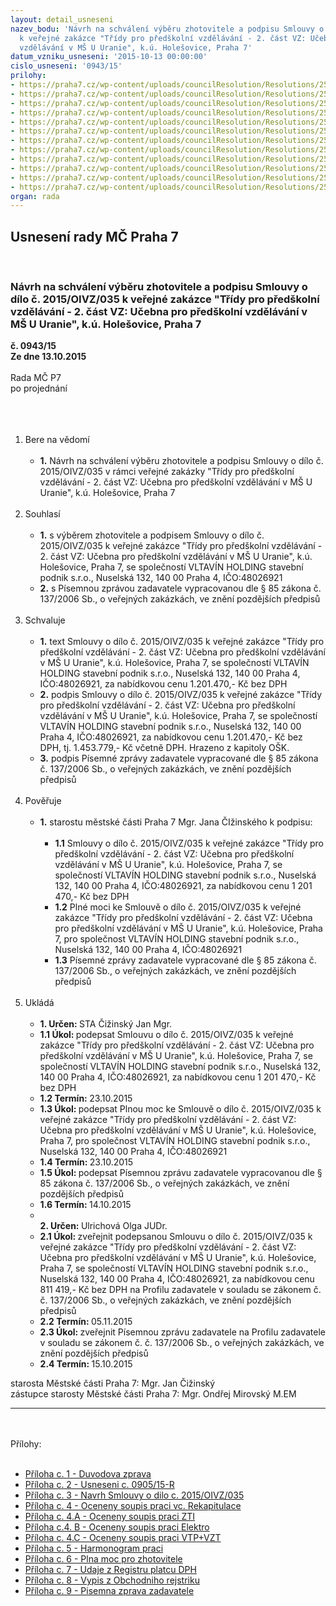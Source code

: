 ```yaml
---
layout: detail_usneseni
nazev_bodu: 'Návrh na schválení výběru zhotovitele a podpisu Smlouvy o dílo č. 2015/OIVZ/035
  k veřejné zakázce "Třídy pro předškolní vzdělávání - 2. část VZ: Učebna pro předškolní
  vzdělávání v MŠ U Uranie", k.ú. Holešovice, Praha 7'
datum_vzniku_usneseni: '2015-10-13 00:00:00'
cislo_usneseni: '0943/15'
prilohy:
- https://praha7.cz/wp-content/uploads/councilResolution/Resolutions/25906/66-15-1._d%c5%afvodov%c3%a1_zpr%c3%a1va.doc
- https://praha7.cz/wp-content/uploads/councilResolution/Resolutions/25906/66-15-2._usnesen%c3%ad_%c4%8d._0905.doc
- https://praha7.cz/wp-content/uploads/councilResolution/Resolutions/25906/66-15-3._n%c3%a1vrh_smlouvy_o_d%c3%adlo.doc
- https://praha7.cz/wp-content/uploads/councilResolution/Resolutions/25906/66-15-4._ocen%c4%9bn%c3%bd_soupis_prac%c3%ad_v%c4%8d._rekapitulace.xls
- https://praha7.cz/wp-content/uploads/councilResolution/Resolutions/25906/66-15-4.b_-_ocen%c4%9bn%c3%bd_soupis_prac%c3%ad__zti.xls
- https://praha7.cz/wp-content/uploads/councilResolution/Resolutions/25906/66-15-4.c_-_ocen%c4%9bn%c3%bd_soupis_prac%c3%ad__el.xls
- https://praha7.cz/wp-content/uploads/councilResolution/Resolutions/25906/943_15pril4C.xls
- https://praha7.cz/wp-content/uploads/councilResolution/Resolutions/25906/66-15-5._harmonogram_prac%c3%ad.xls
- https://praha7.cz/wp-content/uploads/councilResolution/Resolutions/25906/66-15-6._pln%c3%a1_moc.doc
- https://praha7.cz/wp-content/uploads/councilResolution/Resolutions/25906/66-15-7._%c3%badaje_z_registru_pl%c3%a1tc%c5%af_dph.pdf
- https://praha7.cz/wp-content/uploads/councilResolution/Resolutions/25906/66-15-8._v%c3%bdpis_z_or_ze_dne_9.10.2015.pdf
- https://praha7.cz/wp-content/uploads/councilResolution/Resolutions/25906/66-15-9._p%c3%adsemn%c3%a1_zpr%c3%a1va_zadavatele.doc
organ: rada
---
```

<div id="ucUsn_pList" class="usn">
	<span><h2>Usnesení rady MČ Praha 7 </h2>
<br></span><div class="standBody">
<span><h3>Návrh na schválení výběru zhotovitele a podpisu Smlouvy o dílo č. 2015/OIVZ/035 k veřejné zakázce "Třídy pro předškolní vzdělávání - 2. část VZ: Učebna pro předškolní vzdělávání v MŠ U Uranie", k.ú. Holešovice, Praha 7</h3></span><div class="center">
		<strong>č. 0943/15</strong><br>
	</div>
<div class="center">
		<strong>Ze dne 13.10.2015</strong><br><br>
	</div>Rada MČ P7<br>po projednání<br><br><br><ol>
<br><li>Bere na vědomí<br><ul>
<br><li>
<strong>1.</strong> Návrh na schválení výběru zhotovitele a podpisu Smlouvy o dílo č. 2015/OIVZ/035 v rámci veřejné zakázky "Třídy pro předškolní vzdělávání - 2. část VZ: Učebna pro předškolní vzdělávání v MŠ U Uranie", k.ú. Holešovice, Praha 7</li>
</ul>
<br>
</li>
<li>Souhlasí<br><ul>
<br><li>
<strong>1.</strong> s výběrem zhotovitele a podpisem Smlouvy o dílo č. 2015/OIVZ/035 k veřejné zakázce "Třídy pro předškolní vzdělávání - 2. část VZ: Učebna pro předškolní vzdělávání v MŠ U Uranie", k.ú. Holešovice, Praha 7, se společností VLTAVÍN HOLDING stavební podnik s.r.o., Nuselská 132, 140 00 Praha 4, IČO:48026921 <br>
</li>
<li>
<strong>2.</strong> s Písemnou zprávou zadavatele vypracovanou dle § 85 zákona č. 137/2006 Sb., o veřejných zakázkách, ve znění pozdějších předpisů </li>
</ul>
<br>
</li>
<li>Schvaluje<br><ul>
<br><li>
<strong>1.</strong> text Smlouvy o dílo č. 2015/OIVZ/035 k veřejné zakázce "Třídy pro předškolní vzdělávání - 2. část VZ: Učebna pro předškolní vzdělávání v MŠ U Uranie", k.ú. Holešovice, Praha 7, se společností VLTAVÍN HOLDING stavební podnik s.r.o., Nuselská 132, 140 00 Praha 4, IČO:48026921, za nabídkovou cenu 1.201.470,- Kč bez DPH <br>
</li>
<li>
<strong>2.</strong> podpis Smlouvy o dílo č. 2015/OIVZ/035 k veřejné zakázce "Třídy pro předškolní vzdělávání - 2. část VZ: Učebna pro předškolní vzdělávání v MŠ U Uranie", k.ú. Holešovice, Praha 7, se společností VLTAVÍN HOLDING stavební podnik s.r.o., Nuselská 132, 140 00 Praha 4, IČO:48026921, za nabídkovou cenu 1.201.470,- Kč bez DPH, tj. 1.453.779,- Kč včetně DPH. Hrazeno z kapitoly OŠK. <br>
</li>
<li>
<strong>3.</strong> podpis Písemné zprávy zadavatele vypracované dle § 85 zákona č. 137/2006 Sb., o veřejných zakázkách, ve znění pozdějších předpisů</li>
</ul>
<br>
</li>
<li>Pověřuje<br><ul>
<br><li>
<strong>1.</strong> starostu městské části Praha 7 Mgr. Jana ČIžinského k podpisu:<br><ul>
<br><li>
<strong>1.1</strong> Smlouvy o dílo č. 2015/OIVZ/035 k veřejné zakázce "Třídy pro předškolní vzdělávání - 2. část VZ: Učebna pro předškolní vzdělávání v MŠ U Uranie", k.ú. Holešovice, Praha 7, se společností VLTAVÍN HOLDING stavební podnik s.r.o., Nuselská 132, 140 00 Praha 4, IČO:48026921, za nabídkovou cenu 1 201 470,- Kč bez DPH<br>
</li>
<li>
<strong>1.2</strong> Plné moci ke Smlouvě o dílo č. 2015/OIVZ/035 k veřejné zakázce "Třídy pro předškolní vzdělávání - 2. část VZ: Učebna pro předškolní vzdělávání v MŠ U Uranie", k.ú. Holešovice, Praha 7, pro společnost VLTAVÍN HOLDING stavební podnik s.r.o., Nuselská 132, 140 00 Praha 4, IČO:48026921 <br>
</li>
<li>
<strong>1.3</strong> Písemné zprávy zadavatele vypracované dle § 85 zákona č. 137/2006 Sb., o veřejných zakázkách, ve znění pozdějších předpisů</li>
</ul>
</li>
</ul>
<br>
</li>
<li>Ukládá<br><ul>
<br><li>
<strong>1. Určen: </strong>STA Čižinský Jan Mgr.<br>
</li>
<li>
<strong>1.1 Úkol: </strong>podepsat Smlouvu o dílo č. 2015/OIVZ/035 k veřejné zakázce "Třídy pro předškolní vzdělávání - 2. část VZ: Učebna pro předškolní vzdělávání v MŠ U Uranie", k.ú. Holešovice, Praha 7, se společností VLTAVÍN HOLDING stavební podnik s.r.o., Nuselská 132, 140 00 Praha 4, IČO:48026921, za nabídkovou cenu 1 201 470,- Kč bez DPH<br>
</li>
<li>
<strong>1.2 Termín: </strong>23.10.2015<br>
</li>
<li>
<strong>1.3 Úkol: </strong>podepsat Plnou moc ke Smlouvě o dílo č. 2015/OIVZ/035 k veřejné zakázce "Třídy pro předškolní vzdělávání - 2. část VZ: Učebna pro předškolní vzdělávání v MŠ U Uranie", k.ú. Holešovice, Praha 7, pro společnost VLTAVÍN HOLDING stavební podnik s.r.o., Nuselská 132, 140 00 Praha 4, IČO:48026921 <br>
</li>
<li>
<strong>1.4 Termín: </strong>23.10.2015<br>
</li>
<li>
<strong>1.5 Úkol: </strong>podepsat Písemnou zprávu zadavatele vypracovanou dle § 85 zákona č. 137/2006 Sb., o veřejných zakázkách, ve znění pozdějších předpisů <br>
</li>
<li>
<strong>1.6 Termín: </strong>14.10.2015<br>
</li>
<li>
<strong><br>2. Určen: </strong>Ulrichová Olga JUDr.<br>
</li>
<li>
<strong>2.1 Úkol: </strong>zveřejnit podepsanou Smlouvu o dílo č. 2015/OIVZ/035 k veřejné zakázce "Třídy pro předškolní vzdělávání - 2. část VZ: Učebna pro předškolní vzdělávání v MŠ U Uranie", k.ú. Holešovice, Praha 7, se společností VLTAVÍN HOLDING stavební podnik s.r.o., Nuselská 132, 140 00 Praha 4, IČO:48026921, za nabídkovou cenu 811 419,- Kč bez DPH na Profilu zadavatele v souladu se zákonem č. č. 137/2006 Sb., o veřejných zakázkách, ve znění pozdějších předpisů<br>
</li>
<li>
<strong>2.2 Termín: </strong>05.11.2015<br>
</li>
<li>
<strong>2.3 Úkol: </strong>zveřejnit Písemnou zprávu zadavatele na Profilu zadavatele v souladu se zákonem č. č. 137/2006 Sb., o veřejných zakázkách, ve znění pozdějších předpisů<br>
</li>
<li>
<strong>2.4 Termín: </strong>15.10.2015</li>
</ul>
</li>
</ol>starosta Městské části Praha 7: Mgr. Jan Čižinský<br>zástupce starosty Městské části Praha 7: Mgr. Ondřej Mirovský M.EM <br><hr>
<br><br>Přílohy: <br><ul>
<br><li>
<a href="/zdroj.aspx?typ=4&amp;id=67003&amp;sh=-652710795" target="_blank" title="Odkaz na soubor - 27 kB - nové okno">Příloha c. 1 - Duvodova zprava</a> <br>
</li>
<li>
<a href="/zdroj.aspx?typ=4&amp;id=67004&amp;sh=-651771755" target="_blank" title="Odkaz na soubor - 41 kB - nové okno">Příloha c. 2 - Usneseni c. 0905/15-R </a><br>
</li>
<li>
<a href="/zdroj.aspx?typ=4&amp;id=67005&amp;sh=-651869003" target="_blank" title="Odkaz na soubor - 230,5 kB - nové okno">Příloha c. 3 - Navrh Smlouvy o dilo c. 2015/OIVZ/035 </a><br>
</li>
<li>
<a href="/zdroj.aspx?typ=4&amp;id=67006&amp;sh=-651700011" target="_blank" title="Odkaz na soubor - 411 kB - nové okno">Příloha c. 4 - Oceneny soupis praci vc. Rekapitulace</a> <br>
</li>
<li>
<a href="/zdroj.aspx?typ=4&amp;id=67007&amp;sh=-651797259" target="_blank" title="Odkaz na soubor - 35 kB - nové okno">Příloha c. 4.A - Oceneny soupis praci ZTI </a><br>
</li>
<li>
<a href="/zdroj.aspx?typ=4&amp;id=67008&amp;sh=-651987179" target="_blank" title="Odkaz na soubor - 53,5 kB - nové okno">Příloha c.4. B - Oceneny soupis praci Elektro </a><br>
</li>
<li>
<a href="/zdroj.aspx?typ=4&amp;Id=67047&amp;sh=367018613" target="_blank" title="Odkaz na soubor - 30,5 kB - nové okno">Příloha c. 4.C - Oceneny soupis praci VTP+VZT </a><br>
</li>
<li>
<a href="/zdroj.aspx?typ=4&amp;id=67010&amp;sh=-176100939" target="_blank" title="Odkaz na soubor - 46 kB - nové okno">Příloha c. 5 - Harmonogram praci</a> <br>
</li>
<li>
<a href="/zdroj.aspx?typ=4&amp;id=67011&amp;sh=-175149611" target="_blank" title="Odkaz na soubor - 25,5 kB - nové okno">Příloha c. 6 - Plna moc pro zhotovitele</a> <br>
</li>
<li>
<a href="/zdroj.aspx?typ=4&amp;id=67012&amp;sh=-176037387" target="_blank" title="Odkaz na soubor - 119,1 kB - nové okno">Příloha c. 7 - Udaje z Registru platcu DPH</a> <br>
</li>
<li>
<a href="/zdroj.aspx?typ=4&amp;id=67013&amp;sh=-176134891" target="_blank" title="Odkaz na soubor - 58,3 kB - nové okno">Příloha c. 8 - Vypis z Obchodniho rejstriku</a> <br>
</li>
<li>
<a href="/zdroj.aspx?typ=4&amp;id=67014&amp;sh=-175187915" target="_blank" title="Odkaz na soubor - 94,5 kB - nové okno">Příloha c. 9 - Pisemna zprava zadavatele</a> </li>
</ul>
</div>
</div>